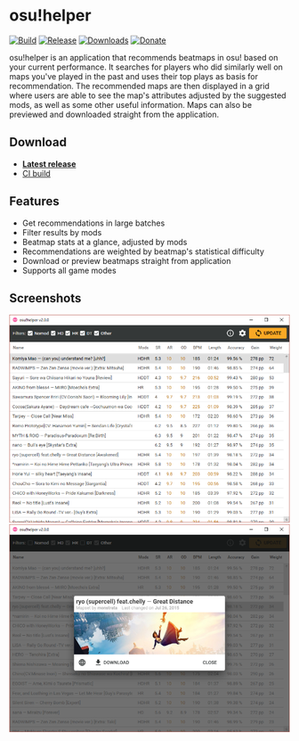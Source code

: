 # osu!helper

[![Build](https://github.com/Tyrrrz/OsuHelper/workflows/CI/badge.svg?branch=master)](https://github.com/Tyrrrz/OsuHelper/actions)
[![Release](https://img.shields.io/github/release/Tyrrrz/OsuHelper.svg)](https://github.com/Tyrrrz/OsuHelper/releases)
[![Downloads](https://img.shields.io/github/downloads/Tyrrrz/OsuHelper/total.svg)](https://github.com/Tyrrrz/OsuHelper/releases)
[![Donate](https://img.shields.io/badge/donate-$$$-purple.svg)](https://tyrrrz.me/donate)

osu!helper is an application that recommends beatmaps in osu! based on your current performance. It searches for players who did similarly well on maps you've played in the past and uses their top plays as basis for recommendation. The recommended maps are then displayed in a grid where users are able to see the map's attributes adjusted by the suggested mods, as well as some other useful information. Maps can also be previewed and downloaded straight from the application.

## Download

- **[Latest release](https://github.com/Tyrrrz/OsuHelper/releases/latest)**
- [CI build](https://github.com/Tyrrrz/OsuHelper/actions)

## Features

- Get recommendations in large batches
- Filter results by mods
- Beatmap stats at a glance, adjusted by mods
- Recommendations are weighted by beatmap's statistical difficulty
- Download or preview beatmaps straight from application
- Supports all game modes

## Screenshots

![list](.screenshots/list.png)
![beatmap](.screenshots/beatmap.png)